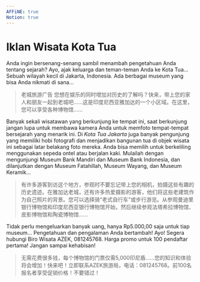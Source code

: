 ```yaml
---
AFFiNE: true
Notion: true
---
```


# Iklan Wisata Kota Tua

Anda ingin bersenang-senang sambil menambah pengetahuan Anda tentang sejarah? Ayo, ajak keluarga dan teman-teman Anda ke Kota Tua... Sebuah wilayah kecil di Jakarta, Indonesia. Ada berbagai museum yang bisa Anda nikmati di sana...

> 老城旅游广告
> 您想在娱乐的同时增加对历史的了解吗？快来，带上您的家人和朋友一起到老城吧……这是印度尼西亚雅加达的一个小区域。在这里，您可以享受各种博物馆……

Banyak sekali wisatawan yang berkunjung ke tempat ini, saat berkunjung jangan lupa untuk membawa kamera Anda untuk memfoto tempat-tempat bersejarah yang menarik ini. Di *Kota Tua Jakarta* juga banyak pengunjung yang memiliki hobi fotografi dan menjadikan bangunan tua di objek wisata ini sebagai latar belakang foto mereka. Anda bisa memilih untuk berkeliling menggunakan sepeda ontel atau berjalan kaki. Mulailah dengan mengunjungi Museum Bank Mandiri dan Museum Bank Indonesia, dan dilanjutkan dengan Museum Fatahillah, Museum Wayang, dan Museum Keramik...

> 有许多游客到访这个地方，参观时不要忘记带上您的相机，拍摄这些有趣的历史遗迹。在雅加达老城，还有许多热爱摄影的游客，他们将这些老建筑作为自己照片的背景。您可以选择骑“老式自行车”或步行游览。从参观曼迪里银行博物馆和印度尼西亚银行博物馆开始，然后继续参观法塔希拉博物馆、皮影博物馆和陶瓷博物馆……

Tidak perlu mengeluarkan banyak uang, hanya Rp5.000,00 saja untuk tiap museum... Pengetahuan dan pengalaman Anda bertambah! Ayo! Segera hubungi Biro Wisata AZEK, 081245768. Harga promo untuk 100 pendaftar pertama! Jangan sampai kehabisan!

> 无需花费很多钱，每个博物馆的门票仅需5,000印尼盾……您的知识和体验将会增加！快来吧！立即联系AZEK旅游局，电话：081245768。前100名报名者享受促销价格！不要错过！
